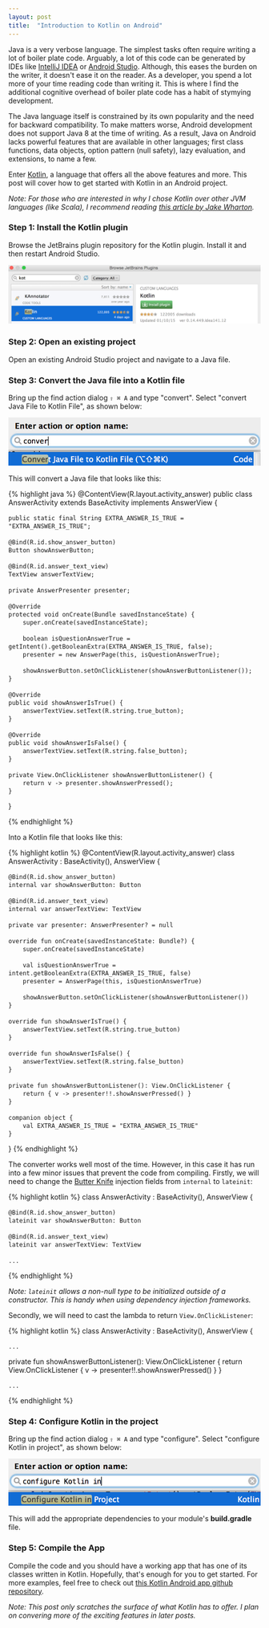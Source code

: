 ```yaml
---
layout: post
title:  "Introduction to Kotlin on Android"
---
```


Java is a very verbose language. The simplest tasks often require writing a lot
of boiler plate code. Arguably, a lot of this code can be generated by IDEs like
[IntelliJ IDEA] or [Android Studio]. Although, this eases the burden on the writer,
it doesn't ease it on the reader. As a developer, you spend a lot more of your
time reading code than writing it. This is where I find the additional cognitive
overhead of boiler plate code has a habit of stymying development.

<!--more-->

The Java language itself is constrained by its own popularity and the need for
backward compatibility. To make matters worse, Android development does not support
Java 8 at the time of writing. As a result, Java on Android
lacks powerful features that are available in other languages; first class
functions, data objects, option pattern (null safety), lazy evaluation, and extensions,
to name a few.

Enter [Kotlin], a language that offers all the above features and more.
This post will cover how to get started with Kotlin in an Android project.

*Note: For those who are interested in why I chose Kotlin over other JVM languages
(like Scala), I recommend reading [this article by Jake Wharton].*

### Step 1: Install the Kotlin plugin

Browse the JetBrains plugin repository for the Kotlin plugin. Install it and
then restart Android Studio.

![Kotlin Plugins](/assets/kotlin_install_plugins.jpg)

### Step 2: Open an existing project

Open an existing Android Studio project and navigate to a Java file.

### Step 3: Convert the Java file into a Kotlin file

Bring up the find action dialog `⇧ ⌘ A` and type "convert". Select "convert Java File
to Kotlin File", as shown below:

![Kotlin Plugins](/assets/kotlin_convert_java_file.jpg)

This will convert a Java file that looks like this:

{% highlight java %}
@ContentView(R.layout.activity_answer)
public class AnswerActivity extends BaseActivity implements AnswerView {

    public static final String EXTRA_ANSWER_IS_TRUE = "EXTRA_ANSWER_IS_TRUE";

    @Bind(R.id.show_answer_button)
    Button showAnswerButton;

    @Bind(R.id.answer_text_view)
    TextView answerTextView;

    private AnswerPresenter presenter;

    @Override
    protected void onCreate(Bundle savedInstanceState) {
        super.onCreate(savedInstanceState);

        boolean isQuestionAnswerTrue = getIntent().getBooleanExtra(EXTRA_ANSWER_IS_TRUE, false);
        presenter = new AnswerPage(this, isQuestionAnswerTrue);

        showAnswerButton.setOnClickListener(showAnswerButtonListener());
    }

    @Override
    public void showAnswerIsTrue() {
        answerTextView.setText(R.string.true_button);
    }

    @Override
    public void showAnswerIsFalse() {
        answerTextView.setText(R.string.false_button);
    }

    private View.OnClickListener showAnswerButtonListener() {
        return v -> presenter.showAnswerPressed();
    }
}

{% endhighlight %}

Into a Kotlin file that looks like this:

{% highlight kotlin %}
@ContentView(R.layout.activity_answer)
class AnswerActivity : BaseActivity(), AnswerView {

    @Bind(R.id.show_answer_button)
    internal var showAnswerButton: Button

    @Bind(R.id.answer_text_view)
    internal var answerTextView: TextView

    private var presenter: AnswerPresenter? = null

    override fun onCreate(savedInstanceState: Bundle?) {
        super.onCreate(savedInstanceState)

        val isQuestionAnswerTrue = intent.getBooleanExtra(EXTRA_ANSWER_IS_TRUE, false)
        presenter = AnswerPage(this, isQuestionAnswerTrue)

        showAnswerButton.setOnClickListener(showAnswerButtonListener())
    }

    override fun showAnswerIsTrue() {
        answerTextView.setText(R.string.true_button)
    }

    override fun showAnswerIsFalse() {
        answerTextView.setText(R.string.false_button)
    }

    private fun showAnswerButtonListener(): View.OnClickListener {
        return { v -> presenter!!.showAnswerPressed() }
    }

    companion object {
        val EXTRA_ANSWER_IS_TRUE = "EXTRA_ANSWER_IS_TRUE"
    }
}
{% endhighlight %}

The converter works well most of the time. However, in this case it has run into a
few minor issues that prevent the code from compiling. Firstly, we will need to
change the [Butter Knife] injection fields from `internal` to `lateinit`:

{% highlight kotlin %}
class AnswerActivity : BaseActivity(), AnswerView {

    @Bind(R.id.show_answer_button)
    lateinit var showAnswerButton: Button

    @Bind(R.id.answer_text_view)
    lateinit var answerTextView: TextView

    ...

{% endhighlight %}

*Note: `lateinit` allows a non-null type to be initialized outside of a constructor.
This is handy when using dependency injection frameworks.*

Secondly, we will need to cast the lambda to return `View.OnClickListener`:

{% highlight kotlin %}
class AnswerActivity : BaseActivity(), AnswerView {

    ...

  private fun showAnswerButtonListener(): View.OnClickListener {
    return View.OnClickListener { v -> presenter!!.showAnswerPressed() }
  }

    ...

{% endhighlight %}

### Step 4: Configure Kotlin in the project

Bring up the find action dialog `⇧ ⌘ A` and type "configure". Select "configure Kotlin in project", as
shown below:

![Kotlin Plugins](/assets/kotlin_configure_in_project.jpg)

This will add the appropriate dependencies to your module's **build.gradle** file.

### Step 5: Compile the App

Compile the code and you should have a working app that has one of its classes written in Kotlin.
Hopefully, that's enough for you to get started. For more examples, feel free to check out
[this Kotlin Android app github repository].

*Note: This post only scratches the surface of what Kotlin has to offer.
I plan on convering more of the exciting features in later posts.*

[IntelliJ IDEA]:https://www.jetbrains.com/idea/
[Android Studio]:http://developer.android.com/sdk/index.html?gclid=CPGB_bHzqMgCFSWw2wodRF0JGQ
[Retrolambda]:https://github.com/orfjackal/retrolambda
[Kotlin]:http://kotlinlang.org/
[this article by Jake Wharton]:https://docs.google.com/document/d/1ReS3ep-hjxWA8kZi0YqDbEhCqTt29hG8P44aA9W0DM8/edit?hl=en&forcehl=1
[this Kotlin Android app github repository]:https://github.com/andersmurphy/geo-quiz
[Butter Knife]: https://github.com/JakeWharton/butterknife
